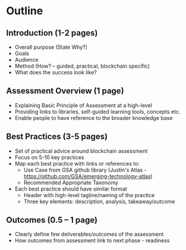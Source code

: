 # Outline

## Introduction (1-2 pages)

- Overall purpose (State Why?)
- Goals
- Audience
- Method (How? – guided, practical, blockchain specific)
- What does the success look like?

## Assessment Overview (1 page)

- Explaining Basic Principle of Assessment at a high-level
- Providing links to libraries, self-guided learning tools, concepts etc.
- Enable people to have reference to the broader knowledge base

## Best Practices (3-5 pages)

- Set of practical advice around blockchain assessment
- Focus on 5-10 key practices
- Map each best practice with links or references to:
  - Use Case from GSA github library (Justin's Atlas - https://github.com/GSA/emerging-technology-atlas)
  - Recommended Appropriate Taxonomy
- Each best practice should have similar format
  - Header with high-level tagline/naming of the practice
  - Three key elements: description, analysis, takeaway/outcome

## Outcomes (0.5 – 1 page)

- Clearly define few deliverables/outcomes of the assessment
- How outcomes from assessment link to next phase - readiness
